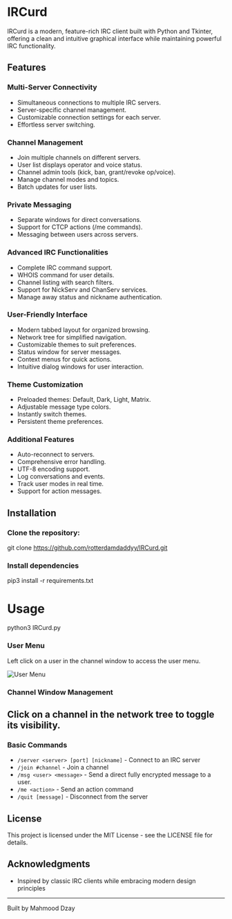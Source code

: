 # IRCurd
IRCurd is a modern, feature-rich IRC client built with Python and Tkinter, offering a clean and intuitive graphical interface while maintaining powerful IRC functionality.

## Features

### Multi-Server Connectivity
- Simultaneous connections to multiple IRC servers.
- Server-specific channel management.
- Customizable connection settings for each server.
- Effortless server switching.

### Channel Management
- Join multiple channels on different servers.
- User list displays operator and voice status.
- Channel admin tools (kick, ban, grant/revoke op/voice).
- Manage channel modes and topics.
- Batch updates for user lists.

### Private Messaging
- Separate windows for direct conversations.
- Support for CTCP actions (/me commands).
- Messaging between users across servers.

### Advanced IRC Functionalities
- Complete IRC command support.
- WHOIS command for user details.
- Channel listing with search filters.
- Support for NickServ and ChanServ services.
- Manage away status and nickname authentication.

### User-Friendly Interface
- Modern tabbed layout for organized browsing.
- Network tree for simplified navigation.
- Customizable themes to suit preferences.
- Status window for server messages.
- Context menus for quick actions.
- Intuitive dialog windows for user interaction.

### Theme Customization
- Preloaded themes: Default, Dark, Light, Matrix.
- Adjustable message type colors.
- Instantly switch themes.
- Persistent theme preferences.

### Additional Features
- Auto-reconnect to servers.
- Comprehensive error handling.
- UTF-8 encoding support.
- Log conversations and events.
- Track user modes in real time.
- Support for action messages.

## Installation

### Clone the repository:

git clone https://github.com/rotterdamdaddyy/IRCurd.git

### Install dependencies

pip3 install -r requirements.txt

# Usage

python3 IRCurd.py

### User Menu

Left click on a user in the channel window to access the user menu.

![User Menu](user_menu.png)

### Channel Window Management

Click on a channel in the network tree to toggle its visibility.
---

### Basic Commands
- `/server <server> [port] [nickname]` - Connect to an IRC server
- `/join #channel` - Join a channel
- `/msg <user> <message>` - Send a direct fully encrypted message to a user.
- `/me <action>` - Send an action command
- `/quit [message]` - Disconnect from the server

## License
This project is licensed under the MIT License - see the LICENSE file for details.

## Acknowledgments
- Inspired by classic IRC clients while embracing modern design principles

---
Built by Mahmood Dzay



